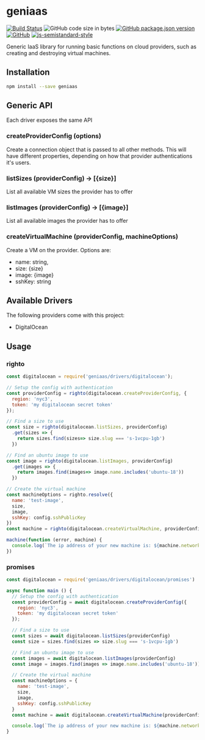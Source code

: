 # geniaas
[![Build Status](https://travis-ci.org/markwylde/geniaas.svg?branch=master)](https://travis-ci.org/markwylde/geniaas)
![GitHub code size in bytes](https://img.shields.io/github/languages/code-size/markwylde/geniaas)
[![GitHub package.json version](https://img.shields.io/github/package-json/v/markwylde/geniaas)](https://github.com/markwylde/geniaas/blob/master/package.json)
[![GitHub](https://img.shields.io/github/license/markwylde/geniaas)](https://github.com/markwylde/geniaas/blob/master/LICENSE)
[![js-semistandard-style](https://img.shields.io/badge/code%20style-semistandard-brightgreen.svg?style=flat-square)](https://github.com/standard/semistandard)

Generic IaaS library for running basic functions on cloud providers, such as creating and destroying virtual machines.

## Installation
```bash
npm install --save geniaas
```

## Generic API
Each driver exposes the same API

### createProviderConfig (options)
Create a connection object that is passed to all other methods. This
will have different properties, depending on how that provider 
authentications it's users.

### listSizes (providerConfig) -> [{size}]
List all available VM sizes the provider has to offer

### listImages (providerConfig) -> [{image}]
List all available images the provider has to offer

### createVirtualMachine (providerConfig, machineOptions)
Create a VM on the provider. Options are:
  - name: string,
  - size: {size}
  - image: {image}
  - sshKey: string

## Available Drivers
The following providers come with this project:

  - DigitalOcean

## Usage
### righto
```javascript
const digitalocean = require('geniaas/drivers/digitalocean');

// Setup the config with authentication
const providerConfig = righto(digitalocean.createProviderConfig, {
  region: 'nyc3',
  token: 'my digitalocean secret token'
});

// Find a size to use
const size = righto(digitalocean.listSizes, providerConfig)
  .get(sizes => {
    return sizes.find(sizes=> size.slug === 's-1vcpu-1gb')
  })

// Find an ubuntu image to use
const image = righto(digitalocean.listImages, providerConfig)
  .get(images => {
    return images.find(images=> image.name.includes('ubuntu-18'))
  })

// Create the virtual machine
const machineOptions = righto.resolve({
  name: 'test-image',
  size,
  image,
  sshKey: config.sshPublicKey
})
const machine = righto(digitalocean.createVirtualMachine, providerConfig, machineOptions)

machine(function (error, machine) {
  console.log(`The ip address of your new machine is: ${machine.networks.v4[0].ip_address}`)
})
```

### promises
```javascript
const digitalocean = require('geniaas/drivers/digitalocean/promises')

async function main () {
  // Setup the config with authentication
  const providerConfig = await digitalocean.createProviderConfig({
    region: 'nyc3',
    token: 'my digitalocean secret token'
  });

  // Find a size to use
  const sizes = await digitalocean.listSizes(providerConfig)
  const size = sizes.find(sizes => size.slug === 's-1vcpu-1gb')

  // Find an ubuntu image to use
  const images = await digitalocean.listImages(providerConfig)
  const image = images.find(images => image.name.includes('ubuntu-18'))

  // Create the virtual machine
  const machineOptions = {
    name: 'test-image',
    size,
    image,
    sshKey: config.sshPublicKey
  }
  const machine = await digitalocean.createVirtualMachine(providerConfig, machineOptions)

  console.log(`The ip address of your new machine is: ${machine.networks.v4[0].ip_address}`)
}
```